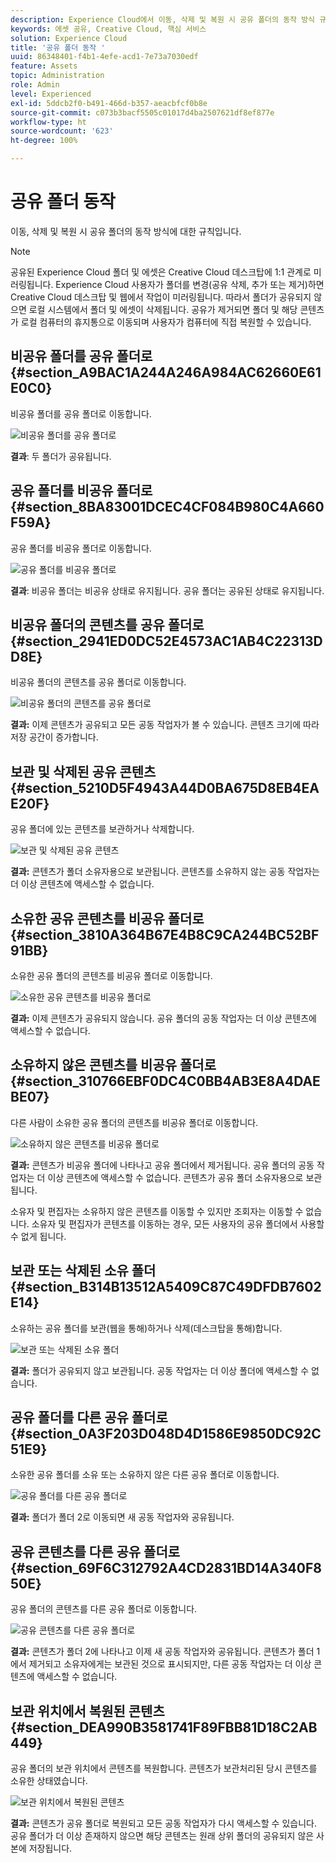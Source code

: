 ```yaml
---
description: Experience Cloud에서 이동, 삭제 및 복원 시 공유 폴더의 동작 방식 규칙에 대해 알아봅니다.
keywords: 에셋 공유, Creative Cloud, 핵심 서비스
solution: Experience Cloud
title: '공유 폴더 동작 '
uuid: 86348401-f4b1-4efe-acd1-7e73a7030edf
feature: Assets
topic: Administration
role: Admin
level: Experienced
exl-id: 5ddcb2f0-b491-466d-b357-aeacbfcf0b8e
source-git-commit: c073b3bacf5505c01017d4ba2507621df8ef877e
workflow-type: ht
source-wordcount: '623'
ht-degree: 100%

---
```


# 공유 폴더 동작

이동, 삭제 및 복원 시 공유 폴더의 동작 방식에 대한 규칙입니다.

>[!NOTE]
>
>공유된 Experience Cloud 폴더 및 에셋은 Creative Cloud 데스크탑에 1:1 관계로 미러링됩니다. Experience Cloud 사용자가 폴더를 변경(공유 삭제, 추가 또는 제거)하면 Creative Cloud 데스크탑 및 웹에서 작업이 미러링됩니다. 따라서 폴더가 공유되지 않으면 로컬 시스템에서 폴더 및 에셋이 삭제됩니다. 공유가 제거되면 폴더 및 해당 콘텐츠가 로컬 컴퓨터의 휴지통으로 이동되며 사용자가 컴퓨터에 직접 복원할 수 있습니다.

## 비공유 폴더를 공유 폴더로 {#section_A9BAC1A244A246A984AC62660E61E0C0}

비공유 폴더를 공유 폴더로 이동합니다.

![비공유 폴더를 공유 폴더로](assets/01_assets_move.png)

**결과**: 두 폴더가 공유됩니다.

## 공유 폴더를 비공유 폴더로 {#section_8BA83001DCEC4CF084B980C4A660F59A}

공유 폴더를 비공유 폴더로 이동합니다.

![공유 폴더를 비공유 폴더로](assets/02_assets_move.png)

**결과**: 비공유 폴더는 비공유 상태로 유지됩니다. 공유 폴더는 공유된 상태로 유지됩니다.

## 비공유 폴더의 콘텐츠를 공유 폴더로 {#section_2941ED0DC52E4573AC1AB4C22313DD8E}

비공유 폴더의 콘텐츠를 공유 폴더로 이동합니다.

![비공유 폴더의 콘텐츠를 공유 폴더로](assets/03_assets_move.png)

**결과:** 이제 콘텐츠가 공유되고 모든 공동 작업자가 볼 수 있습니다. 콘텐츠 크기에 따라 저장 공간이 증가합니다.

## 보관 및 삭제된 공유 콘텐츠 {#section_5210D5F4943A44D0BA675D8EB4EAE20F}

공유 폴더에 있는 콘텐츠를 보관하거나 삭제합니다.

![보관 및 삭제된 공유 콘텐츠](assets/04_assets_move.png)

**결과:** 콘텐츠가 폴더 소유자용으로 보관됩니다. 콘텐츠를 소유하지 않는 공동 작업자는 더 이상 콘텐츠에 액세스할 수 없습니다.

## 소유한 공유 콘텐츠를 비공유 폴더로 {#section_3810A364B67E4B8C9CA244BC52BF91BB}

소유한 공유 폴더의 콘텐츠를 비공유 폴더로 이동합니다.

![소유한 공유 콘텐츠를 비공유 폴더로](assets/05_assets_move.png)

**결과:** 이제 콘텐츠가 공유되지 않습니다. 공유 폴더의 공동 작업자는 더 이상 콘텐츠에 액세스할 수 없습니다.

## 소유하지 않은 콘텐츠를 비공유 폴더로 {#section_310766EBF0DC4C0BB4AB3E8A4DAEBE07}

다른 사람이 소유한 공유 폴더의 콘텐츠를 비공유 폴더로 이동합니다.

![소유하지 않은 콘텐츠를 비공유 폴더로](assets/06_assets_move.png)

**결과:** 콘텐츠가 비공유 폴더에 나타나고 공유 폴더에서 제거됩니다. 공유 폴더의 공동 작업자는 더 이상 콘텐츠에 액세스할 수 없습니다. 콘텐츠가 공유 폴더 소유자용으로 보관됩니다.

소유자 및 편집자는 소유하지 않은 콘텐츠를 이동할 수 있지만 조회자는 이동할 수 없습니다. 소유자 및 편집자가 콘텐츠를 이동하는 경우, 모든 사용자의 공유 폴더에서 사용할 수 없게 됩니다.

## 보관 또는 삭제된 소유 폴더 {#section_B314B13512A5409C87C49DFDB7602E14}

소유하는 공유 폴더를 보관(웹을 통해)하거나 삭제(데스크탑을 통해)합니다.

![보관 또는 삭제된 소유 폴더](assets/07_assets_move.png)

**결과:** 폴더가 공유되지 않고 보관됩니다. 공동 작업자는 더 이상 폴더에 액세스할 수 없습니다.

## 공유 폴더를 다른 공유 폴더로 {#section_0A3F203D048D4D1586E9850DC92C51E9}

소유한 공유 폴더를 소유 또는 소유하지 않은 다른 공유 폴더로 이동합니다.

![공유 폴더를 다른 공유 폴더로](assets/09_assets_move.png)

**결과:** 폴더가 폴더 2로 이동되면 새 공동 작업자와 공유됩니다.

## 공유 콘텐츠를 다른 공유 폴더로 {#section_69F6C312792A4CD2831BD14A340F850E}

공유 폴더의 콘텐츠를 다른 공유 폴더로 이동합니다.

![공유 콘텐츠를 다른 공유 폴더로](assets/11_assets_move.png)

**결과:** 콘텐츠가 폴더 2에 나타나고 이제 새 공동 작업자와 공유됩니다. 콘텐츠가 폴더 1에서 제거되고 소유자에게는 보관된 것으로 표시되지만, 다른 공동 작업자는 더 이상 콘텐츠에 액세스할 수 없습니다.

## 보관 위치에서 복원된 콘텐츠 {#section_DEA990B3581741F89FBB81D18C2AB449}

공유 폴더의 보관 위치에서 콘텐츠를 복원합니다. 콘텐츠가 보관처리된 당시 콘텐츠를 소유한 상태였습니다.

![보관 위치에서 복원된 콘텐츠](assets/12_assets_move.png)

**결과:** 콘텐츠가 공유 폴더로 복원되고 모든 공동 작업자가 다시 액세스할 수 있습니다. 공유 폴더가 더 이상 존재하지 않으면 해당 콘텐츠는 원래 상위 폴더의 공유되지 않은 사본에 저장됩니다.
